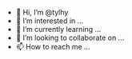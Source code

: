 - 👋 Hi, I’m @tylhy
- 👀 I’m interested in ...
- 🌱 I’m currently learning ...
- 💞️ I’m looking to collaborate on ...
- 📫 How to reach me ...

<!---
tylhy/tylhy is a ✨ special ✨ repository because its `README.md` (this file) appears on your GitHub profile.
You can click the Preview link to take a look at your changes.
--->
